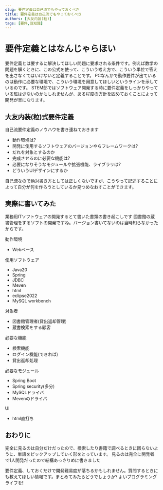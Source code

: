 ```yaml
---
slug: 要件定義は自己流でもやっておくべき
title: 要件定義は自己流でもやっておくべき
authors: [大友内装(粒)]
tags: [要件,豆知識]
--- 
```


# 要件定義とはなんじゃらほい
要件定義とは要するに解決してほしい問題に要求される条件です。例えば数学の問題を解くときに、この公式を使って、こういう考え方で、こういう単位で答えを出さなくてはいけないと定義することです。
PCなんかで動作要件が出ているのは動作に必要な環境で、こういう環境を用意してほしいというラインを示しているのです。
STEM部ではソフトウェア開発する時に要件定義をしっかりやっている班は少ないのかもしれませんが、ある程度の方針を固めておくことによって開発が楽になります。

## 大友内装(粒)式要件定義
自己流要件定義のノウハウを書き連ねておきます

- 動作環境は?
- 開発に使用するソフトウェアのバージョンやらフレームワークは?
- だれを対象とするのか
- 完成させるのに必要な機能は?
- 必要になりそうなモジュールや拡張機能、ライブラリは?
- どういうUIデザインにするか

自己流なので絶対書き方としては正しくないですが、こうやって記述することによって自分が何を作ろうとしているか見つめなおすことができます。

## 実際に書いてみた
業務用ITソフトウェアの開発するとて書いた書類の書き起こしです
図書館の蔵書管理をするソフトの開発ですね。バージョン書いてないのは当時知らなかったからです。

動作環境
- Webベース

使用ソフトウェア
- Java20
- Spring
- JDBC
- Meven
- html
- eclipse2022
- MySQL workbench

対象者
- 図書館管理者(貸出返却管理)
- 蔵書検索をする顧客

必要な機能
- 検索機能
- ログイン機能(できれば)
- 貸出返却処理

必要なモジュール
- Spring Boot
- Spring security(多分)
- MySQLドライバ
- Mevenのドライバ

UI
- html直打ち

## おわりに
完全に見るのは自分だけだったので、検索したり書籍で調べるときに困らないように、単語をピックアップしていく形をとっています。
見るのは完全に開発者で1人開発だったので結構あっさりめに書きました

要件定義、しておくだけで開発難易度が落ちるかもしれません。質問するときにも教えてほしい情報です。まとめてみたらどうでしょうか?
よいプログラミングライフを!